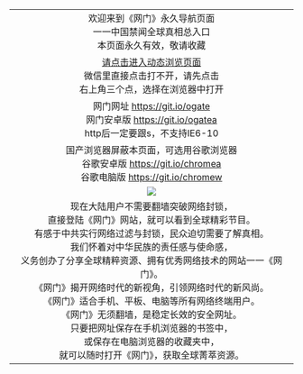 ﻿<table>
  <tr></tr>
  <!--tr><td colspan=2 align=center><img src="https://cloud.githubusercontent.com/assets/11880933/13434984/f430fae2-e012-11e5-814f-c2df1e82b247.jpg" /></td></tr-->
  <tr>
    <td colspan=2 align=center>欢迎来到《网门》永久导航页面<br/>
    一一中国禁闻全球真相总入口<br/>
    本页面永久有效，敬请收藏
    </td>
  </tr>
  <tr>
    <td colspan=2 align=center>
    <a href="https://d2i81tvdv9bt2q.cloudfront.net?from=github" target="_blank">请点击进入动态浏览页面</a><br/>
    微信里直接点击打不开，请先点击<br/>右上角三个点，选择在浏览器中打开
    <!--br/><br/>海外直连网址 <a href="http://www.ogate.org/oGate.aspx?from=githubo" target="_blank">www.ogate.org</a-->
    <!--br>* IE6打开动态网址须在选项中勾选TLS 1.0-->
    </td>
  </tr>
  <tr>
    <td colspan=2 align=center>
      网门网址
      <a href="https://github.com/ogate/ogate/blob/master/README.md?web" target="_blank">https://git.io/ogate</a><br>
      网门安卓版
      <a href="https://d2i81tvdv9bt2q.cloudfront.net/ogUP.aspx?name=2A%2FoGate.apk">https://git.io/ogatea</a><br/>
      http后一定要跟s，不支持IE6-10
    </td>
  </tr>
  <tr>
    <td colspan=2 align=center>国产浏览器屏蔽本页面，可选用谷歌浏览器<br/>
      谷歌安卓版
      <a href="https://d2i81tvdv9bt2q.cloudfront.net/ogUP.aspx?name=2A%2FChrome.apk">https://git.io/chromea</a><br/>
      谷歌电脑版
      <a href="https://d2i81tvdv9bt2q.cloudfront.net/ogUP.aspx?name=2A%2FChrome.zip">https://git.io/chromew</a>
    </td>
  </tr>
  <tr>
    <td colspan=2 align=center><a href="https://d2i81tvdv9bt2q.cloudfront.net?from=github" target="_blank"><img src="https://cloud.githubusercontent.com/assets/11880933/15631437/70d0a74e-259d-11e6-946f-6237b4b657bd.jpg" /></a></td> 
  </tr>
  <tr>
    <td colspan=2 align=center>现在大陆用户不需要翻墙突破网络封锁，<br/>直接登陆《网门》网站，就可以看到全球精彩节目。<br/>
有感于中共实行网络过滤与封锁，民众迫切需要了解真相。<br/>我们怀着对中华民族的责任感与使命感，<br/>义务创办了分享全球精粹资源、拥有优秀网络技术的网站一一《网门》。<br/>
《网门》揭开网络时代的新视角，引领网络时代的新风尚。<br/>
《网门》适合手机、平板、电脑等所有网络终端用户。<br/>
《网门》无须翻墙，是稳定长效的安全网址。<br/>只要把网址保存在手机浏览器的书签中，<br/>或保存在电脑浏览器的收藏夹中，<br/>就可以随时打开《网门》，获取全球菁萃资源。
    </td>
  </tr>
</table>
